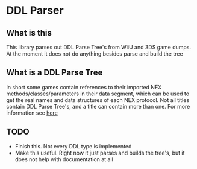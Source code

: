 # DDL Parser

## What is this
This library parses out DDL Parse Tree's from WiiU and 3DS game dumps. At the moment it does not do anything besides parse and build the tree

## What is a DDL Parse Tree
In short some games contain references to their imported NEX methods/classes/parameters in their data segment, which can be used to get the real names and data structures of each NEX protocol. Not all titles contain DDL Parse Tree's, and a title can contain more than one. For more information see [here](https://github.com/kinnay/NintendoClients/wiki/DDL-Parse-Trees)

## TODO
- Finish this. Not every DDL type is implemented
- Make this useful. Right now it just parses and builds the tree's, but it does not help with documentation at all